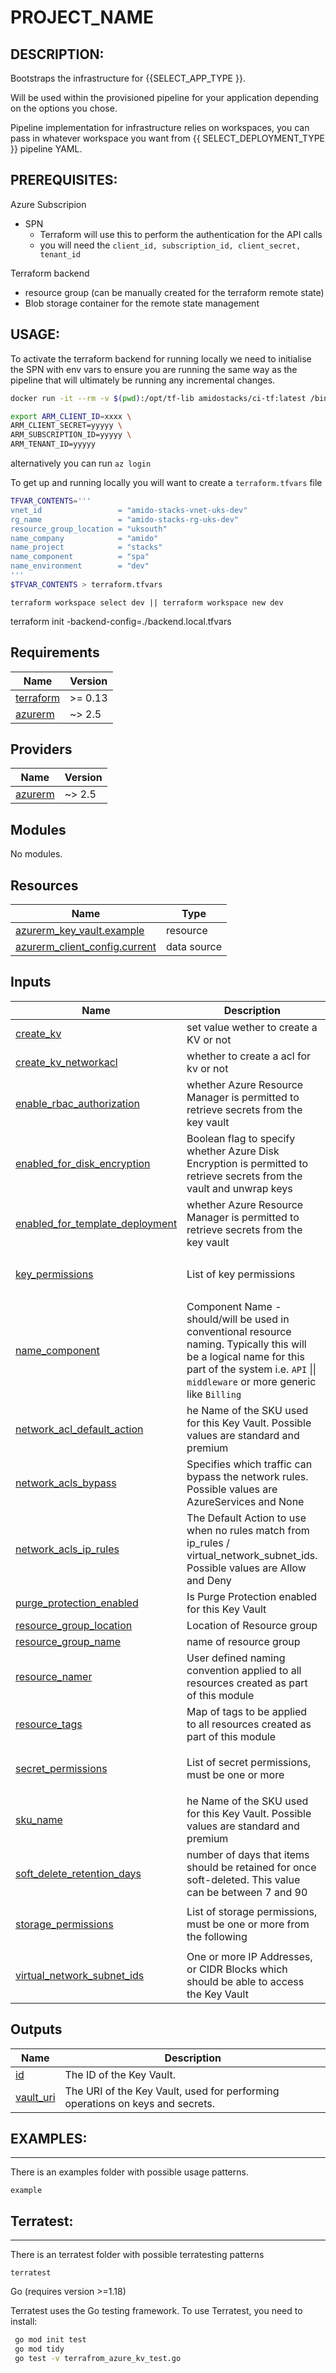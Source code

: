 <!-- BEGIN_TF_DOCS -->
# PROJECT_NAME

DESCRIPTION:
---
Bootstraps the infrastructure for {{SELECT_APP_TYPE }}. 

Will be used within the provisioned pipeline for your application depending on the options you chose.

Pipeline implementation for infrastructure relies on workspaces, you can pass in whatever workspace you want from {{ SELECT_DEPLOYMENT_TYPE }} pipeline YAML.

PREREQUISITES:
---
Azure Subscripion
  - SPN 
    - Terraform will use this to perform the authentication for the API calls
    - you will need the `client_id, subscription_id, client_secret, tenant_id`

Terraform backend
  - resource group (can be manually created for the terraform remote state)
  - Blob storage container for the remote state management


USAGE:
---

To activate the terraform backend for running locally we need to initialise the SPN with env vars to ensure you are running the same way as the pipeline that will ultimately be running any incremental changes.

```bash
docker run -it --rm -v $(pwd):/opt/tf-lib amidostacks/ci-tf:latest /bin/bash
```

```bash 
export ARM_CLIENT_ID=xxxx \
ARM_CLIENT_SECRET=yyyyy \
ARM_SUBSCRIPTION_ID=yyyyy \
ARM_TENANT_ID=yyyyy
```

alternatively you can run `az login` 

To get up and running locally you will want to create  a `terraform.tfvars` file 
```bash
TFVAR_CONTENTS='''
vnet_id                 = "amido-stacks-vnet-uks-dev"
rg_name                 = "amido-stacks-rg-uks-dev"
resource_group_location = "uksouth"
name_company            = "amido"
name_project            = "stacks"
name_component          = "spa"
name_environment        = "dev" 
'''
$TFVAR_CONTENTS > terraform.tfvars
```

```
terraform workspace select dev || terraform workspace new dev
```

terraform init -backend-config=./backend.local.tfvars
## Requirements

| Name | Version |
|------|---------|
| <a name="requirement_terraform"></a> [terraform](#requirement\_terraform) | >= 0.13 |
| <a name="requirement_azurerm"></a> [azurerm](#requirement\_azurerm) | ~> 2.5 |

## Providers

| Name | Version |
|------|---------|
| <a name="provider_azurerm"></a> [azurerm](#provider\_azurerm) | ~> 2.5 |

## Modules

No modules.

## Resources

| Name | Type |
|------|------|
| [azurerm_key_vault.example](https://registry.terraform.io/providers/hashicorp/azurerm/latest/docs/resources/key_vault) | resource |
| [azurerm_client_config.current](https://registry.terraform.io/providers/hashicorp/azurerm/latest/docs/data-sources/client_config) | data source |

## Inputs

| Name | Description | Type | Default | Required |
|------|-------------|------|---------|:--------:|
| <a name="input_create_kv"></a> [create\_kv](#input\_create\_kv) | set value wether to create a KV or not | `bool` | `true` | no |
| <a name="input_create_kv_networkacl"></a> [create\_kv\_networkacl](#input\_create\_kv\_networkacl) | whether to create a acl for kv or not | `bool` | `false` | no |
| <a name="input_enable_rbac_authorization"></a> [enable\_rbac\_authorization](#input\_enable\_rbac\_authorization) | whether Azure Resource Manager is permitted to retrieve secrets from the key vault | `bool` | `false` | no |
| <a name="input_enabled_for_disk_encryption"></a> [enabled\_for\_disk\_encryption](#input\_enabled\_for\_disk\_encryption) | Boolean flag to specify whether Azure Disk Encryption is permitted to retrieve secrets from the vault and unwrap keys | `bool` | `true` | no |
| <a name="input_enabled_for_template_deployment"></a> [enabled\_for\_template\_deployment](#input\_enabled\_for\_template\_deployment) | whether Azure Resource Manager is permitted to retrieve secrets from the key vault | `bool` | `false` | no |
| <a name="input_key_permissions"></a> [key\_permissions](#input\_key\_permissions) | List of key permissions | `list(string)` | <pre>[<br>  "Get"<br>]</pre> | no |
| <a name="input_name_component"></a> [name\_component](#input\_name\_component) | Component Name - should/will be used in conventional resource naming. Typically this will be a logical name for this part of the system i.e. `API` \|\| `middleware` or more generic like `Billing` | `string` | `"kv"` | no |
| <a name="input_network_acl_default_action"></a> [network\_acl\_default\_action](#input\_network\_acl\_default\_action) | he Name of the SKU used for this Key Vault. Possible values are standard and premium | `string` | `"Deny"` | no |
| <a name="input_network_acls_bypass"></a> [network\_acls\_bypass](#input\_network\_acls\_bypass) | Specifies which traffic can bypass the network rules. Possible values are AzureServices and None | `string` | `"AzureServices"` | no |
| <a name="input_network_acls_ip_rules"></a> [network\_acls\_ip\_rules](#input\_network\_acls\_ip\_rules) | The Default Action to use when no rules match from ip\_rules / virtual\_network\_subnet\_ids. Possible values are Allow and Deny | `list(string)` | `[]` | no |
| <a name="input_purge_protection_enabled"></a> [purge\_protection\_enabled](#input\_purge\_protection\_enabled) | Is Purge Protection enabled for this Key Vault | `bool` | `false` | no |
| <a name="input_resource_group_location"></a> [resource\_group\_location](#input\_resource\_group\_location) | Location of Resource group | `string` | `"uksouth"` | no |
| <a name="input_resource_group_name"></a> [resource\_group\_name](#input\_resource\_group\_name) | name of resource group | `string` | n/a | yes |
| <a name="input_resource_namer"></a> [resource\_namer](#input\_resource\_namer) | User defined naming convention applied to all resources created as part of this module | `string` | n/a | yes |
| <a name="input_resource_tags"></a> [resource\_tags](#input\_resource\_tags) | Map of tags to be applied to all resources created as part of this module | `map(string)` | `{}` | no |
| <a name="input_secret_permissions"></a> [secret\_permissions](#input\_secret\_permissions) | List of secret permissions, must be one or more | `list(string)` | <pre>[<br>  "Get"<br>]</pre> | no |
| <a name="input_sku_name"></a> [sku\_name](#input\_sku\_name) | he Name of the SKU used for this Key Vault. Possible values are standard and premium | `string` | `"standard"` | no |
| <a name="input_soft_delete_retention_days"></a> [soft\_delete\_retention\_days](#input\_soft\_delete\_retention\_days) | number of days that items should be retained for once soft-deleted. This value can be between 7 and 90 | `number` | `7` | no |
| <a name="input_storage_permissions"></a> [storage\_permissions](#input\_storage\_permissions) | List of storage permissions, must be one or more from the following | `list(string)` | <pre>[<br>  "Get"<br>]</pre> | no |
| <a name="input_virtual_network_subnet_ids"></a> [virtual\_network\_subnet\_ids](#input\_virtual\_network\_subnet\_ids) | One or more IP Addresses, or CIDR Blocks which should be able to access the Key Vault | `list(string)` | `[]` | no |

## Outputs

| Name | Description |
|------|-------------|
| <a name="output_id"></a> [id](#output\_id) | The ID of the Key Vault. |
| <a name="output_vault_uri"></a> [vault\_uri](#output\_vault\_uri) | The URI of the Key Vault, used for performing operations on keys and secrets. |

## EXAMPLES:
---
There is an examples folder with possible usage patterns.

`example` 

## Terratest:
---
There is an terratest folder with possible terratesting patterns 

`terratest` 


Go (requires version >=1.18) 


Terratest uses the Go testing framework. To use Terratest, you need to install:

``` bash
 go mod init test
 go mod tidy
 go test -v terrafrom_azure_kv_test.go
```

<!-- END_TF_DOCS -->